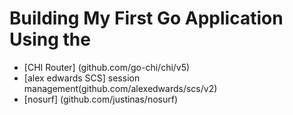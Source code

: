 # Building My First Go Application Using the

- [CHI Router] (github.com/go-chi/chi/v5)
- [alex edwards SCS] session management(github.com/alexedwards/scs/v2)
- [nosurf] (github.com/justinas/nosurf)
